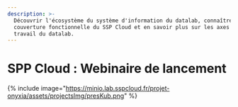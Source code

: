 ```yaml
---
description: >-
  Découvrir l'écosystème du système d'information du datalab, connaître la
  couverture fonctionnelle du SSP Cloud et en savoir plus sur les axes de
  travail du datalab.
---
```


# SPP Cloud : Webinaire de lancement

{% include image="https://minio.lab.sspcloud.fr/projet-onyxia/assets/projectsImg/presKub.png" %}
